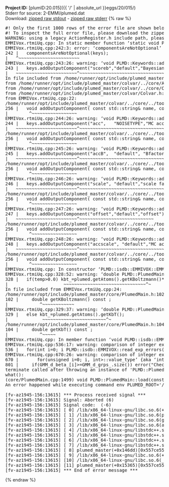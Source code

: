 **Project ID:** [plumID:20.015]({{ '/' | absolute_url }}eggs/20/015/)  
Stderr for source:  2-EMMI/plumed.dat   
Download: [zipped raw stdout](plumed.dat.plumed_master.stdout.txt.zip) - [zipped raw stderr](plumed.dat.plumed_master.stderr.txt.zip) 
{% raw %}
<pre>
#! Only the first 1000 rows of the error file are shown below
#! To inspect the full error file, please download the zipped raw stderr file above
WARNING: using a legacy ActionRegister.h include path, please use <<#include "core/ActionRegister.h">>
EMMIVox.rtmiUq.cpp: In static member function ‘static void PLMD::isdb::EMMIVOX::registerKeywords(PLMD::Keywords&)’:
EMMIVox.rtmiUq.cpp:242:3: error: ‘componentsAreNotOptional’ was not declared in this scope
242 |   componentsAreNotOptional(keys);
|   ^~~~~~~~~~~~~~~~~~~~~~~~
EMMIVox.rtmiUq.cpp:243:26: warning: ‘void PLMD::Keywords::addOutputComponent(const std::string&, const std::string&, const std::string&)’ is deprecated: Use addOutputComponent with four argument and specify valid types for value from scalar/vector/matrix/grid [-Wdeprecated-declarations]
243 |   keys.addOutputComponent("scoreb","default","Bayesian score");
|   ~~~~~~~~~~~~~~~~~~~~~~~^~~~~~~~~~~~~~~~~~~~~~~~~~~~~~~~~~~~~
In file included from /home/runner/opt/include/plumed_master/colvar/../core/Action.h:27,
from /home/runner/opt/include/plumed_master/colvar/../core/ActionAtomistic.h:25,
from /home/runner/opt/include/plumed_master/colvar/../core/Colvar.h:25,
from /home/runner/opt/include/plumed_master/colvar/Colvar.h:24,
from EMMIVox.rtmiUq.cpp:22:
/home/runner/opt/include/plumed_master/colvar/../core/../tools/Keywords.h:256:8: note: declared here
256 |   void addOutputComponent( const std::string& name, const std::string& key, const std::string& descr );
|        ^~~~~~~~~~~~~~~~~~
EMMIVox.rtmiUq.cpp:244:26: warning: ‘void PLMD::Keywords::addOutputComponent(const std::string&, const std::string&, const std::string&)’ is deprecated: Use addOutputComponent with four argument and specify valid types for value from scalar/vector/matrix/grid [-Wdeprecated-declarations]
244 |   keys.addOutputComponent("acc",   "NOISETYPE","MC acceptance for uncertainty");
|   ~~~~~~~~~~~~~~~~~~~~~~~^~~~~~~~~~~~~~~~~~~~~~~~~~~~~~~~~~~~~~~~~~~~~~~~~~~~~~
/home/runner/opt/include/plumed_master/colvar/../core/../tools/Keywords.h:256:8: note: declared here
256 |   void addOutputComponent( const std::string& name, const std::string& key, const std::string& descr );
|        ^~~~~~~~~~~~~~~~~~
EMMIVox.rtmiUq.cpp:245:26: warning: ‘void PLMD::Keywords::addOutputComponent(const std::string&, const std::string&, const std::string&)’ is deprecated: Use addOutputComponent with four argument and specify valid types for value from scalar/vector/matrix/grid [-Wdeprecated-declarations]
245 |   keys.addOutputComponent("accB",  "default", "Bfactor MC acceptance");
|   ~~~~~~~~~~~~~~~~~~~~~~~^~~~~~~~~~~~~~~~~~~~~~~~~~~~~~~~~~~~~~~~~~~~~
/home/runner/opt/include/plumed_master/colvar/../core/../tools/Keywords.h:256:8: note: declared here
256 |   void addOutputComponent( const std::string& name, const std::string& key, const std::string& descr );
|        ^~~~~~~~~~~~~~~~~~
EMMIVox.rtmiUq.cpp:246:26: warning: ‘void PLMD::Keywords::addOutputComponent(const std::string&, const std::string&, const std::string&)’ is deprecated: Use addOutputComponent with four argument and specify valid types for value from scalar/vector/matrix/grid [-Wdeprecated-declarations]
246 |   keys.addOutputComponent("scale", "default","scale factor");
|   ~~~~~~~~~~~~~~~~~~~~~~~^~~~~~~~~~~~~~~~~~~~~~~~~~~~~~~~~~~
/home/runner/opt/include/plumed_master/colvar/../core/../tools/Keywords.h:256:8: note: declared here
256 |   void addOutputComponent( const std::string& name, const std::string& key, const std::string& descr );
|        ^~~~~~~~~~~~~~~~~~
EMMIVox.rtmiUq.cpp:247:26: warning: ‘void PLMD::Keywords::addOutputComponent(const std::string&, const std::string&, const std::string&)’ is deprecated: Use addOutputComponent with four argument and specify valid types for value from scalar/vector/matrix/grid [-Wdeprecated-declarations]
247 |   keys.addOutputComponent("offset","default","offset");
|   ~~~~~~~~~~~~~~~~~~~~~~~^~~~~~~~~~~~~~~~~~~~~~~~~~~~~
/home/runner/opt/include/plumed_master/colvar/../core/../tools/Keywords.h:256:8: note: declared here
256 |   void addOutputComponent( const std::string& name, const std::string& key, const std::string& descr );
|        ^~~~~~~~~~~~~~~~~~
EMMIVox.rtmiUq.cpp:248:26: warning: ‘void PLMD::Keywords::addOutputComponent(const std::string&, const std::string&, const std::string&)’ is deprecated: Use addOutputComponent with four argument and specify valid types for value from scalar/vector/matrix/grid [-Wdeprecated-declarations]
248 |   keys.addOutputComponent("accscale", "default","MC acceptance for scale");
|   ~~~~~~~~~~~~~~~~~~~~~~~^~~~~~~~~~~~~~~~~~~~~~~~~~~~~~~~~~~~~~~~~~~~~~~~~
/home/runner/opt/include/plumed_master/colvar/../core/../tools/Keywords.h:256:8: note: declared here
256 |   void addOutputComponent( const std::string& name, const std::string& key, const std::string& descr );
|        ^~~~~~~~~~~~~~~~~~
EMMIVox.rtmiUq.cpp: In constructor ‘PLMD::isdb::EMMIVOX::EMMIVOX(const PLMD::ActionOptions&)’:
EMMIVox.rtmiUq.cpp:328:52: warning: ‘double PLMD::PlumedMain::DeprecatedAtoms::getKBoltzmann() const’ is deprecated: Use Action::getKBoltzmann(). [-Wdeprecated-declarations]
328 |   if(temp>0.0) kbt_=plumed.getAtoms().getKBoltzmann()*temp;
|                     ~~~~~~~~~~~~~~~~~~~~~~~~~~~~~~~^~
In file included from EMMIVox.rtmiUq.cpp:24:
/home/runner/opt/include/plumed_master/core/PlumedMain.h:102:12: note: declared here
102 |     double getKBoltzmann() const ;
|            ^~~~~~~~~~~~~
EMMIVox.rtmiUq.cpp:329:37: warning: ‘double PLMD::PlumedMain::DeprecatedAtoms::getKbT() const’ is deprecated: Use Action::getkBT() N.B. this function also reads the TEMP keyword from the input for you. [-Wdeprecated-declarations]
329 |   else kbt_=plumed.getAtoms().getKbT();
|             ~~~~~~~~~~~~~~~~~~~~~~~~^~
/home/runner/opt/include/plumed_master/core/PlumedMain.h:104:12: note: declared here
104 |     double getKbT() const ;
|            ^~~~~~
EMMIVox.rtmiUq.cpp: In member function ‘void PLMD::isdb::EMMIVOX::write_model_overlap(long int)’:
EMMIVox.rtmiUq.cpp:536:17: warning: comparison of integer expressions of different signedness: ‘int’ and ‘std::vector<double>::size_type’ {aka ‘long unsigned int’} [-Wsign-compare]
536 |   for(int i=0; i<ovmd_.size(); ++i) {
|                ~^~~~~~~~~~~~~
EMMIVox.rtmiUq.cpp: In member function ‘std::vector<double> PLMD::isdb::EMMIVOX::read_exp_errors(std::string)’:
EMMIVox.rtmiUq.cpp:670:26: warning: comparison of integer expressions of different signedness: ‘unsigned int’ and ‘int’ [-Wsign-compare]
670 |       for(unsigned i=0; i<nexp; ++i) {
|                         ~^~~~~
EMMIVox.rtmiUq.cpp: In member function ‘void PLMD::isdb::EMMIVOX::get_exp_data(std::string)’:
EMMIVox.rtmiUq.cpp:801:22: warning: comparison of integer expressions of different signedness: ‘__gnu_cxx::__alloc_traits<std::allocator<int>, int>::value_type’ {aka ‘int’} and ‘std::vector<std::vector<int> >::size_type’ {aka ‘long unsigned int’} [-Wsign-compare]
801 |     if(GMM_d_beta_[i]>=GMM_d_grps_.size()) error("Check Beta values");
terminate called after throwing an instance of 'PLMD::Plumed::ExceptionError'
what():
(core/PlumedMain.cpp:1499) void PLMD::PlumedMain::load(const std::string&)
An error happened while executing command env PLUMED_ROOT='/home/runner/opt/lib/plumed_master' PLUMED_VERSION='2.11.0-dev' PLUMED_HTMLDIR='/home/runner/opt/share/doc/plumed_master' PLUMED_INCLUDEDIR='/home/runner/opt/include' PLUMED_PROGRAM_NAME='plumed_master' PLUMED_IS_INSTALLED='yes' "/home/runner/opt/lib/plumed_master"/scripts/mklib.sh -n -o ./EMMIVox.2.11.0-dev.so EMMIVox.cpp

[fv-az1945-156:13615] *** Process received signal ***
[fv-az1945-156:13615] Signal: Aborted (6)
[fv-az1945-156:13615] Signal code:  (-6)
[fv-az1945-156:13615] [ 0] /lib/x86_64-linux-gnu/libc.so.6(+0x45330)[0x7f0f39c45330]
[fv-az1945-156:13615] [ 1] /lib/x86_64-linux-gnu/libc.so.6(pthread_kill+0x11c)[0x7f0f39c9eb2c]
[fv-az1945-156:13615] [ 2] /lib/x86_64-linux-gnu/libc.so.6(gsignal+0x1e)[0x7f0f39c4527e]
[fv-az1945-156:13615] [ 3] /lib/x86_64-linux-gnu/libc.so.6(abort+0xdf)[0x7f0f39c288ff]
[fv-az1945-156:13615] [ 4] /lib/x86_64-linux-gnu/libstdc++.so.6(+0xa5ff5)[0x7f0f3a0a5ff5]
[fv-az1945-156:13615] [ 5] /lib/x86_64-linux-gnu/libstdc++.so.6(+0xbb0da)[0x7f0f3a0bb0da]
[fv-az1945-156:13615] [ 6] /lib/x86_64-linux-gnu/libstdc++.so.6(_ZSt10unexpectedv+0x0)[0x7f0f3a0a5a55]
[fv-az1945-156:13615] [ 7] /lib/x86_64-linux-gnu/libstdc++.so.6(+0xa5a6f)[0x7f0f3a0a5a6f]
[fv-az1945-156:13615] [ 8] plumed_master(+0x146dd)[0x557ce55026dd]
[fv-az1945-156:13615] [ 9] /lib/x86_64-linux-gnu/libc.so.6(+0x2a1ca)[0x7f0f39c2a1ca]
[fv-az1945-156:13615] [10] /lib/x86_64-linux-gnu/libc.so.6(__libc_start_main+0x8b)[0x7f0f39c2a28b]
[fv-az1945-156:13615] [11] plumed_master(+0x15365)[0x557ce5503365]
[fv-az1945-156:13615] *** End of error message ***
</pre>
{% endraw %}
